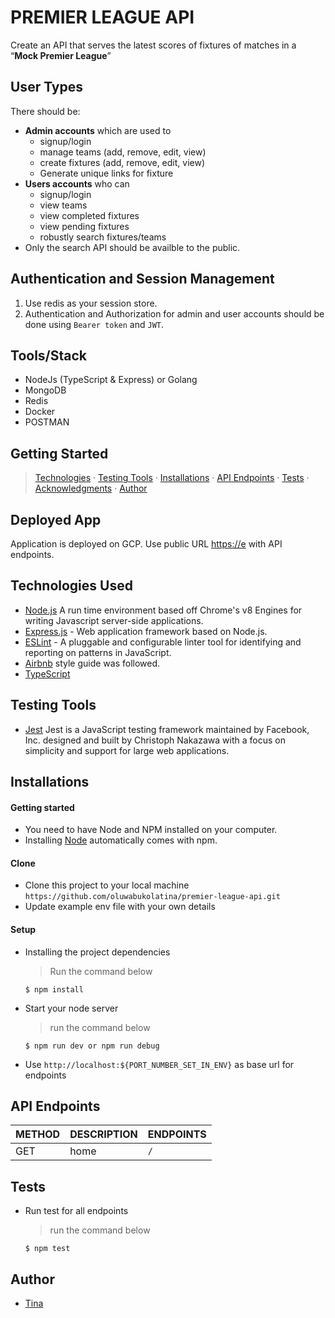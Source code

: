 # PREMIER LEAGUE API

Create an API that serves the latest scores of fixtures of matches in a “**Mock Premier League**”

## User Types

There should be:

- **Admin accounts** which are used to
  - signup/login
  - manage teams (add, remove, edit, view)
  - create fixtures (add, remove, edit, view)
  - Generate unique links for fixture
- **Users accounts** who can
  - signup/login
  - view teams
  - view completed fixtures
  - view pending fixtures
  - robustly search fixtures/teams
- Only the search API should be availble to the public.

## Authentication and Session Management
1. Use redis as your session store.
3. Authentication and Authorization for admin and user accounts should be done using `Bearer token` and `JWT`.

## Tools/Stack

- NodeJs (TypeScript & Express) or Golang
- MongoDB
- Redis
- Docker
- POSTMAN


## Getting Started

> [Technologies](#technologies-used) &middot; [Testing Tools](#testing-tools) &middot; [Installations](#installations)
> &middot; [API Endpoints](#api-endpoints) &middot; [Tests](#tests) &middot; [Acknowledgments](#acknowledgments)
> &middot; [Author](#author)

## Deployed App
Application is deployed on GCP. Use public
URL [https://e](https://e) with API endpoints.

## Technologies Used

- [Node.js](node) A run time environment based off Chrome's v8 Engines for writing Javascript server-side applications.
- [Express.js](https://expressjs.com) - Web application framework based on Node.js.
- [ESLint](https://eslint.org/) - A pluggable and configurable linter tool for identifying and reporting on patterns in
  JavaScript.
- [Airbnb](https://www.npmjs.com/package/eslint-config-airbnb) style guide was followed.
- [TypeScript](https://www.typescriptlang.org/)

## Testing Tools

- [Jest](https://jestjs.io/) Jest is a JavaScript testing framework maintained by Facebook, Inc. designed and built by
  Christoph Nakazawa with a focus on simplicity and support for large web applications.

## Installations

#### Getting started

- You need to have Node and NPM installed on your computer.
- Installing [Node](node) automatically comes with npm.

#### Clone

- Clone this project to your local machine `https://github.com/oluwabukolatina/premier-league-api.git`
- Update example env file with your own details

#### Setup

- Installing the project dependencies
  > Run the command below
  ```shell
  $ npm install
  ```
- Start your node server
  > run the command below
   ```shell
   $ npm run dev or npm run debug
  ```
- Use `http://localhost:${PORT_NUMBER_SET_IN_ENV}` as base url for endpoints

## API Endpoints

| METHOD | DESCRIPTION                             | ENDPOINTS                 |
| ------ | --------------------------------------- | ------------------------- |
| GET    | home               | `/`           |

## Tests

- Run test for all endpoints
  > run the command below
  ```shell
  $ npm test
  ```

## Author

- [Tina](https://github.com/oluwabukolatina)
